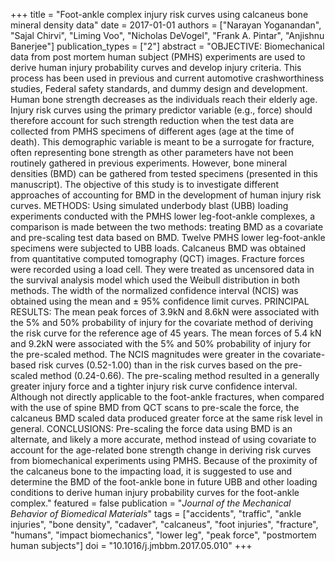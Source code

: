 +++
title = "Foot-ankle complex injury risk curves using calcaneus bone mineral density data"
date = 2017-01-01
authors = ["Narayan Yoganandan", "Sajal Chirvi", "Liming Voo", "Nicholas DeVogel", "Frank A. Pintar", "Anjishnu Banerjee"]
publication_types = ["2"]
abstract = "OBJECTIVE: Biomechanical data from post mortem human subject (PMHS) experiments are used to derive human injury probability curves and develop injury criteria. This process has been used in previous and current automotive crashworthiness studies, Federal safety standards, and dummy design and development. Human bone strength decreases as the individuals reach their elderly age. Injury risk curves using the primary predictor variable (e.g., force) should therefore account for such strength reduction when the test data are collected from PMHS specimens of different ages (age at the time of death). This demographic variable is meant to be a surrogate for fracture, often representing bone strength as other parameters have not been routinely gathered in previous experiments. However, bone mineral densities (BMD) can be gathered from tested specimens (presented in this manuscript). The objective of this study is to investigate different approaches of accounting for BMD in the development of human injury risk curves. METHODS: Using simulated underbody blast (UBB) loading experiments conducted with the PMHS lower leg-foot-ankle complexes, a comparison is made between the two methods: treating BMD as a covariate and pre-scaling test data based on BMD. Twelve PMHS lower leg-foot-ankle specimens were subjected to UBB loads. Calcaneus BMD was obtained from quantitative computed tomography (QCT) images. Fracture forces were recorded using a load cell. They were treated as uncensored data in the survival analysis model which used the Weibull distribution in both methods. The width of the normalized confidence interval (NCIS) was obtained using the mean and ± 95% confidence limit curves. PRINCIPAL RESULTS: The mean peak forces of 3.9kN and 8.6kN were associated with the 5% and 50% probability of injury for the covariate method of deriving the risk curve for the reference age of 45 years. The mean forces of 5.4 kN and 9.2kN were associated with the 5% and 50% probability of injury for the pre-scaled method. The NCIS magnitudes were greater in the covariate-based risk curves (0.52-1.00) than in the risk curves based on the pre-scaled method (0.24-0.66). The pre-scaling method resulted in a generally greater injury force and a tighter injury risk curve confidence interval. Although not directly applicable to the foot-ankle fractures, when compared with the use of spine BMD from QCT scans to pre-scale the force, the calcaneus BMD scaled data produced greater force at the same risk level in general. CONCLUSIONS: Pre-scaling the force data using BMD is an alternate, and likely a more accurate, method instead of using covariate to account for the age-related bone strength change in deriving risk curves from biomechanical experiments using PMHS. Because of the proximity of the calcaneus bone to the impacting load, it is suggested to use and determine the BMD of the foot-ankle bone in future UBB and other loading conditions to derive human injury probability curves for the foot-ankle complex."
featured = false
publication = "*Journal of the Mechanical Behavior of Biomedical Materials*"
tags = ["accidents", "traffic", "ankle injuries", "bone density", "cadaver", "calcaneus", "foot injuries", "fracture", "humans", "impact biomechanics", "lower leg", "peak force", "postmortem human subjects"]
doi = "10.1016/j.jmbbm.2017.05.010"
+++

